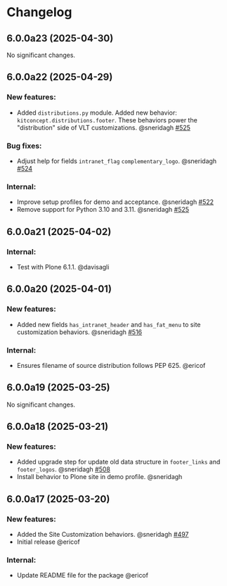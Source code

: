 # Changelog

<!-- towncrier release notes start -->

## 6.0.0a23 (2025-04-30)

No significant changes.


## 6.0.0a22 (2025-04-29)


### New features:

- Added `distributions.py` module. Added new behavior: `kitconcept.distributions.footer`.
  These behaviors power the "distribution" side of VLT customizations.
  @sneridagh [#525](https://github.com/kitconcept/volto-light-theme/issues/525)


### Bug fixes:

- Adjust help for fields `intranet_flag` `complementary_logo`. @sneridagh [#524](https://github.com/kitconcept/volto-light-theme/issues/524)


### Internal:

- Improve setup profiles for demo and acceptance. @sneridagh [#522](https://github.com/kitconcept/volto-light-theme/issues/522)
- Remove support for Python 3.10 and 3.11. @sneridagh [#525](https://github.com/kitconcept/volto-light-theme/issues/525)

## 6.0.0a21 (2025-04-02)


### Internal:

- Test with Plone 6.1.1. @davisagli 

## 6.0.0a20 (2025-04-01)


### New features:

- Added new fields `has_intranet_header` and `has_fat_menu` to site customization behaviors. @sneridagh [#516](https://github.com/kitconcept/volto-light-theme/issues/516)


### Internal:

- Ensures filename of source distribution follows PEP 625. @ericof 

## 6.0.0a19 (2025-03-25)

No significant changes.


## 6.0.0a18 (2025-03-21)


### New features:

- Added upgrade step for update old data structure in `footer_links` and `footer_logos`. @sneridagh [#508](https://github.com/kitconcept/volto-light-theme/issues/508)
- Install behavior to Plone site in demo profile. @sneridagh 

## 6.0.0a17 (2025-03-20)


### New features:

- Added the Site Customization behaviors. @sneridagh [#497](https://github.com/kitconcept/volto-light-theme/issues/497)
- Initial release @ericof 


### Internal:

- Update README file for the package @ericof
